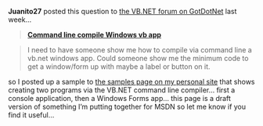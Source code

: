 **Juanito27** posted this question to <a href="http://www.gotdotnet.com/Community/MessageBoard/MessageBoard.aspx?id=8" target="_blank" class="broken_link">the VB.NET forum on GotDotNet</a> last week&#8230;

> <a href="http://www.gotdotnet.com/Community/MessageBoard/Thread.aspx?id=261516&Page=1" target="_blank" class="broken_link"><b>Command line compile Windows vb app</b></a>
  
> I need to have someone show me how to compile via command line a vb.net windows app. Could someone show me the minimum code to get a window/form up with maybe a label or button on it. 

so I posted up a sample to <a href="http://www.duncanmackenzie.net/samples/commandline/" target="_blank" class="broken_link">the samples page on my personal site</a> that shows creating two programs via the VB.NET command line compiler&#8230; first a console application, then a Windows Forms app&#8230; this page is a draft version of something I&#8217;m putting together for MSDN so let me know if you find it useful&#8230;